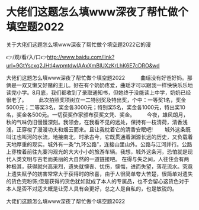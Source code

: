 # 大佬们这题怎么填www深夜了帮忙做个填空题2022
关于大佬们这题怎么填www深夜了帮忙做个填空题2022它的漫

👉/观/看/入/口👉http://www.baidu.com/link?url=9GtYscxq2JHtl4wpmtdwIAAxXmBlUXzKrLhK6E7cDRO&wd

大佬们这题怎么填www深夜了帮忙做个填空题2022　　　曲瑶没有好爸好妈。那俩是一双又懒又好赌的主儿。好在有个奶奶疼爱，曲瑶才可以跟我一样快快乐乐地读完小学。8月底，我们都收到了录取通知书，但她终于没能读上中学，奶奶已经很老了。
　　此次拍照奖项树立一二特别奖及特出奖，个中：一等奖1名，奖金5000元；二等奖3名，奖金各3000元；特别奖5名，奖金各1000元，特出奖10名，奖金各500元。一切获奖作家颁布获奖文凭、奖金。
　　今夜，雄风朗月，秋的气味仍旧慢慢深刻。我领会，在我看不见的远处，保持有一枝清荷，清香浅浅，正穿梭了漫漫功夫和烟云而来。且让我枕着它的清香安眠吧!
　　城外这条既叫江也叫河的水流，地接南北，时承古今，它既贯通着渊源长远的历史，又负载着天地厚重的现实。城外有一条“九环公路”，连接山里山外。公路与江河并行。公路上穿梭着前往九寨沟观光的大大小小的旅游车辆。我想，城外这条河，恐怕就是现代人类文明与古老而美丽的大自然的一道链接吧。
在得与失之间，人往住会有两种极其，获得就兴高采烈，遗失就懊丧、忧伤，懊悔，进而失望，落花流水。究竟上遗失赋予的妨害常常大于获得时的欣喜，由于人很简单夸大苦楚，很简单对遗失的货色完粉饰;但是获得的货色犹如就成了本人的专属品，也不会留心这货色对于本人是否不对适大概是让旁人具有会更好，总之人是自私的，也是敏锐的。

大佬们这题怎么填www深夜了帮忙做个填空题2022
